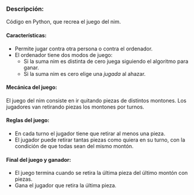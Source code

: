 ### Descripción:

Código en Python, que recrea el juego del nim.

#### Características:

- Permite jugar contra otra persona o contra el ordenador.
- El ordenador tiene dos modos de juego:
  - Si la suma nim es distinta de cero juega siguiendo el algoritmo para ganar.
  - Si la suma nim es cero elige una  *jugada* al ahazar.

#### Mecánica del juego:

El juego del nim consiste en ir quitando piezas de distintos montones.
Los jugadores van retirando piezas los montones por turnos.

#### Reglas del juego:

- En cada turno el jugador tiene que retirar al menos una pieza.
- El jugador puede retirar tantas piezas como quiera en su turno, con la condición de que todas sean del mismo montón.

#### Final del juego y ganador:

- El juego termina cuando se retira la última pieza del último montón con piezas.
- Gana el jugador que retira la última pieza.
